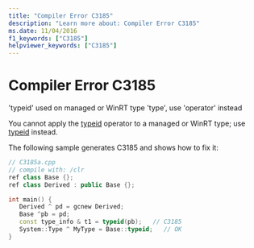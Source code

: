 ```yaml
---
title: "Compiler Error C3185"
description: "Learn more about: Compiler Error C3185"
ms.date: 11/04/2016
f1_keywords: ["C3185"]
helpviewer_keywords: ["C3185"]
---
```

# Compiler Error C3185

'typeid' used on managed or WinRT type 'type', use 'operator' instead

You cannot apply the [typeid](../../cpp/typeid-operator.md) operator to a managed or WinRT type; use [typeid](../../extensions/typeid-cpp-component-extensions.md) instead.

The following sample generates C3185 and shows how to fix it:

```cpp
// C3185a.cpp
// compile with: /clr
ref class Base {};
ref class Derived : public Base {};

int main() {
   Derived ^ pd = gcnew Derived;
   Base ^pb = pd;
   const type_info & t1 = typeid(pb);   // C3185
   System::Type ^ MyType = Base::typeid;   // OK
}
```
